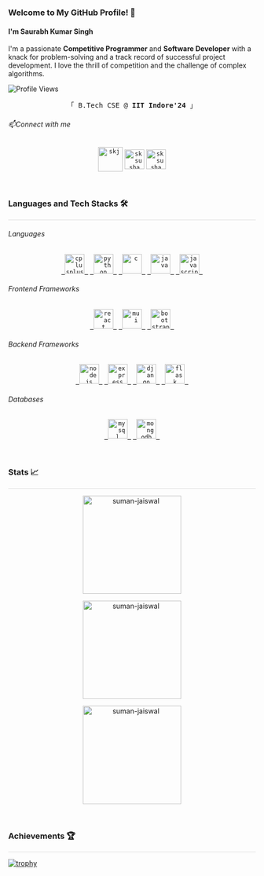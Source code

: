 ### Welcome to My GitHub Profile! 👋

<h4>  I'm Saurabh Kumar Singh </h4>

I'm a passionate **Competitive Programmer** and **Software Developer** with a knack for problem-solving and a track record of successful project development. I love the thrill of competition and the challenge of complex algorithms.


<div style="display: flex; flex-direction: row; justify-content: space-between; align-items: center;">
 <div style="display: flex; flex-direction: row; gap: 5px; align-items: center;" >
  <img src="https://komarev.com/ghpvc/?username=suman-jaiswal&label=Profile%20views&color=0e75b6&style=flat" alt="Profile Views" />
</div>
</div>

<p align="center">
  <samp>
    「 B.Tech CSE @  <b>IIT Indore'24</b> 」<br>
  </samp>
</p>

###### 📫Connect with me

<p align="center">
<code><a href="https://www.linkedin.com/in/sksusha/" target="blank"><img align="center" src="https://pngimg.com/uploads/linkedIn/linkedIn_PNG38.png" alt="skj" height="50" width="50" /></a></code>
<code><a href="mailto:sksusha8853@gmail.com" target="blank"><img align="center" src="https://pngimg.com/uploads/gmail_logo/gmail_logo_PNG8.png" alt="sksusha" height="40" width="40" /></a></code>
<code><a href="https://instagram.com/sksusha8853" target="blank"><img align="center" src="https://cdn4.iconfinder.com/data/icons/social-media-2210/24/Instagram-512.png" alt="sksusha" height="40" width="40" /></a></code>
</p>

<br/>

### Languages and Tech Stacks 🛠️

<hr style="height: 1px; background-color: #ddd; margin-top: 0;"/>

<!--  make categories then add stacks -->

###### Languages

<!-- c++ java js python dart -->
<p align="center">
<code><a href="https://www.cplusplus.com/" target="_blank"> <img src="https://upload.wikimedia.org/wikipedia/commons/thumb/1/18/ISO_C%2B%2B_Logo.svg/427px-ISO_C%2B%2B_Logo.svg.png" alt="cplusplus" width="40" height="40" /> </a></code>
<code><a href="https://www.python.org" target="_blank"> <img src="https://www.vectorlogo.zone/logos/python/python-icon.svg" alt="python" width="40" height="40" /> </a></code>
<code><a href="https://www.cprogramming.com" target="_blank"> <img src="https://upload.wikimedia.org/wikipedia/commons/1/18/C_Programming_Language.svg" alt="c" width="40" height="40" /> </a></code>
<code><a href="https://www.java.com" target="_blank"> <img src="https://www.vectorlogo.zone/logos/java/java-icon.svg" alt="java" width="40" height="40" /> </a></code>
<code><a href="https://www.javascript.com/" target="_blank"> <img src="https://www.vectorlogo.zone/logos/javascript/javascript-icon.svg" alt="javascript" width="40" height="40" /> </a></code>
</p>

###### Frontend Frameworks

<!-- react next react-native flutter mui bootstrap -->
<p align="center">
<code><a href="https://reactjs.org/" target="_blank"> <img src="https://www.vectorlogo.zone/logos/reactjs/reactjs-icon.svg" alt="react" width="40" height="40" /> </a></code>
<code><a href="https://material-ui.com/" target="_blank"> <img src="https://logo.clearbit.com/material-ui.com" alt="mui" width="40" height="40" /> </a></code>
<code><a href="https://getbootstrap.com/" target="_blank"> <img src="https://www.vectorlogo.zone/logos/getbootstrap/getbootstrap-icon.svg" alt="bootstrap" width="40" height="40" /> </a></code>
</p>

###### Backend Frameworks

<!-- node express django nest spring-boot flask -->

<p align="center">
<code><a href="https://nodejs.org" target="_blank"> <img src="https://www.vectorlogo.zone/logos/nodejs/nodejs-icon.svg" alt="nodejs" width="40" height="40" /> </a></code>
<code><a href="https://expressjs.com" target="_blank"> <img src="https://www.vectorlogo.zone/logos/expressjs/expressjs-icon.svg" alt="express" width="40" height="40" /> </a></code>
<code><a href="https://www.djangoproject.org" target="_blank"> <img src="https://logo.clearbit.com/djangoproject.com" alt="django" width="40" height="40" /> </a></code>
<code><a href="https://flask.palletsprojects.com/" target="_blank"> <img src="https://www.vectorlogo.zone/logos/pocoo_flask/pocoo_flask-icon.svg" alt="flask" width="40" height="40" /> </a></code>
</p>

###### Databases

<!-- mysql mongodb firebase -->

<p align="center">
<code><a href="https://www.mysql.com/" target="_blank"> <img src="https://www.vectorlogo.zone/logos/mysql/mysql-icon.svg" alt="mysql" width="40" height="40" /> </a></code>
<code><a href="https://www.mongodb.com/" target="_blank"> <img src="https://www.vectorlogo.zone/logos/mongodb/mongodb-icon.svg" alt="mongodb" width="40" height="40" /> </a></code>
</p>


<br/>

### Stats 📈

<hr style="height: 1px; background-color: #ddd; margin-top: 0;"/>

<p align="center"><img style="height: 200px;" src="https://github-readme-streak-stats.herokuapp.com/?user=sksusha8853&theme=tokyonight" alt="suman-jaiswal" /></p>
<p align="center"><img style="height: 200px;" src="https://github-readme-stats.vercel.app/api?username=sksusha8853&show_icons=true&theme=radical" alt="suman-jaiswal" /></p>
<p align="center"><img style="height: 200px;" src="https://github-readme-stats.vercel.app/api/top-langs/?username=sksusha8853&layout=compact&theme=tokyonight" alt="suman-jaiswal" /></p>

<br/>

### Achievements 🏆

<hr style="height: 1px; background-color: #ddd; margin-top: 0;"/>

[![trophy](https://github-profile-trophy.vercel.app/?username=sksusha8853&theme=onedark)](https://github.com/ryo-ma/github-profile-trophy)

